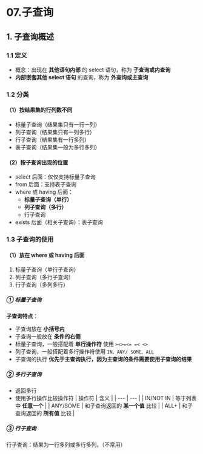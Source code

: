 # 07.子查询

## 1. 子查询概述

### 1.1 定义

- 概念：出现在 **其他语句内部** 的 select 语句，称为 **子查询或内查询**
- **内部嵌套其他 select 语句** 的查询，称为 **外查询或主查询**

### 1.2 分类

#### （1）按结果集的行列数不同

- 标量子查询（结果集只有一行一列）
- 列子查询（结果集只有一列多行）
- 行子查询（结果集有一行多列）
- 表子查询（结果集一般为多行多列）

#### （2）按子查询出现的位置

- select 后面：仅仅支持标量子查询
- from 后面：支持表子查询
- where 或 having 后面：
  - **标量子查询（单行）**
  - **列子查询（多行）**
  - 行子查询
- exists 后面（相关子查询）：表子查询

### 1.3 子查询的使用

#### （1）放在 where 或 having 后面

1. 标量子查询（单行子查询）
2. 列子查询（多行子查询）
3. 行子查询（多列多行）

##### ① 标量子查询

**子查询特点**：

- 子查询放在 **小括号内**
- 子查询一般放在 **条件的右侧**
- 标量子查询，一般搭配着 **单行操作符** 使用
  `><>=<= =< <>`
- 列子查询，一般搭配着多行操作符使用
  `IN、ANY/ SOME、ALL`
- 子查询的执行 **优先于主查询执行，因为主查询的条件需要使用子查询的结果**

##### ② 多行子查询

- 返回多行
- 使用多行操作比较操作符
  | 操作符 | 含义 |
  | --- | --- |
  | IN/NOT IN | 等于列表中 **任意一个** |
  | ANY/SOME | 和子查询返回的 **某一个值** 比较 |
  | ALL+ | 和子查询返回的 **所有值** 比较 |

##### ③ 行子查询

行子查询：结果为一行多列或多行多列。（不常用）
 
 
 <git-talk/>